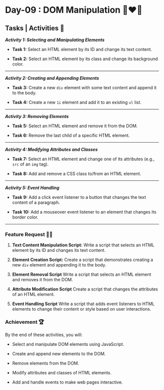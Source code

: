 # Day-09 : DOM Manipulation 🍵❤️‍🔥

## Tasks | Activities 🌟

_**Activity 1: Selecting and Manipulating Elements**_

- **Task 1:** Select an HTML element by its ID and change its text content. 

- **Task 2:** Select an HTML element by its class and change its background color. 

<hr/>

_**Activity 2: Creating and Appending Elements**_

- **Task 3:** Create a new `div` element with some text content and append it to the body.

- **Task 4:** Create a new `1i` element and add it to an existing `ul` list.

<hr/>

_**Activity 3: Removing Elements**_

- **Task 5:** Select an HTML element and remove it from the DOM.

- **Task 6:** Remove the last child of a specific HTML element.

<hr/>

_**Activity 4: Modifying Attributes and Classes**_

- **Task 7:** Select an HTML element and change one of its attributes (e.g., `src` of an `img` tag).

- **Task 8:** Add and remove a CSS class to/from an HTML element.

<hr/>

_**Activity 5: Event Handling**_

- **Task 9:** Add a click event listener to a button that changes the text content of a paragraph.

- **Task 10:** Add a mouseover event listener to an element that changes its border color.

<hr/>

### Feature Request 🙇‍♂️

1. **Text Content Manipulation Script:** Write a script that selects an HTML element by its ID and changes its text content. 

2. **Element Creation Script:** Create a script that demonstrates creating a new `div` element and appending it to the body.

3. **Element Removal Script**  Write a script that selects an HTML element and removes it from the DOM. 

4. **Attribute Modification Script**  Create a script that changes the attributes of an HTML element.

5. **Event Handling Script**  Write a script that adds event listeners to HTML elements to change their content or style based on user interactions.

### Achievement 🏆

By the end of these activities, you will:

- Select and manipulate DOM elements using JavaScript.

- Create and append new elements to the DOM.

- Remove elements from the DOM.

- Modify attributes and classes of HTML elements.

- Add and handle events to make web pages interactive.